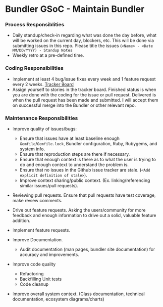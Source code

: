 # Bundler GSoC - Maintain Bundler

### Process Responsiblities

- Daily standup/check-in regarding what was done the day before, what will be worked on the current day, blockers, etc. This will be done via submitting issues in this repo. Please title the issues (`<Name> - <Date MM/DD/YYYY) - Standup Notes`
- Weekly retro at a pre-defined time.

### Coding Responsibilities

- Implement at least 4 bug/issue fixes every week and 1 feature request every 2 weeks.    [Tracker Board](https://www.pivotaltracker.com/n/projects/1582315)
- Assign yourself to stories in the tracker board. Finished status is when you are done with the coding for the issue or pull request. Delivered is when the pull request has been made and submitted. I will accept them on successful merge into the Bundler or other relevant repo.

### Maintenance Responsibilities

- Improve quality of issues/bugs: 
  - Ensure that issues have at least baseline enough `Gemfile`/`Gemfile.lock`, Bundler configuration, Ruby, Rubygems, 
    and system info. 
  - Ensure that reproduction steps are there if necessary.
  - Ensure that enough context is there as to what the user is trying to do and enough context to understand the 
    problem is.
  - Ensure that no issues in the Github issue tracker are stale. (`<Add explicit definition of stale>`).
  - Improve context sharing/public context. (Ex. linking/referencing similar issues/pull requests).

- Reviewing pull requests. Ensure that pull requests have test coverage, make review comments.
  
- Drive out feature requests. Asking the users/community for more feedback and enough information to drive out 
  a solid, valuable feature addition.
  
- Implement feature requests.

- Improve Documentation.
  - Audit documentation (man pages, bundler site documentation) for accuracy and improvements.
  
- Improve code quality
  - Refactoring
  - Backfilling Unit tests
  - Code cleanup
  
- Improve overall system context. (Class documentation, technical documentation, ecosystem diagrams/charts)
